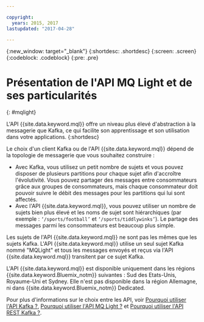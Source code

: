 ```yaml
---

copyright:
  years: 2015, 2017
lastupdated: "2017-04-28"

---
```


{:new_window: target="_blank"}
{:shortdesc: .shortdesc}
{:screen: .screen}
{:codeblock: .codeblock}
{:pre: .pre}

# Présentation de l'API MQ Light et de ses particularités
{: #mqlight}

L'API {{site.data.keyword.mql}} offre un niveau plus élevé d'abstraction à la messagerie que Kafka, ce qui facilite son apprentissage et son utilisation dans votre applications.
{:shortdesc}

Le choix d'un client Kafka ou de l'API {{site.data.keyword.mql}} dépend de la topologie de messagerie que vous souhaitez construire : 

* Avec Kafka, vous utilisez un petit nombre de sujets et vous pouvez disposer de plusieurs partitions pour chaque sujet afin d'accroître l'évolutivité. Vous pouvez partager des messages entre consommateurs grâce aux groupes de consommateurs, mais chaque consommateur doit pouvoir suivre le débit des messages pour les partitions qui lui sont affectés. 
* Avec l'API {{site.data.keyword.mql}}, vous pouvez utiliser un nombre de sujets bien plus élevé et les noms de sujet sont hiérarchiques (par exemple : <code>‘/sports/football’</code> et <code>‘/sports/tiddlywinks’</code>). Le partage des messages parmi les consommateurs est beaucoup plus simple.

Les sujets de l'API {{site.data.keyword.mql}} ne sont pas les mêmes que les sujets Kafka. L'API {{site.data.keyword.mql}} utilise un seul sujet Kafka nommé "MQLight" et tous les messages envoyés et reçus via l'API {{site.data.keyword.mql}} transitent par ce sujet Kafka.

L'API {{site.data.keyword.mql}} est disponible uniquement dans les régions {{site.data.keyword.Bluemix_notm}} suivantes : Sud des Etats-Unis, Royaume-Uni et Sydney. Elle n'est pas disponible dans la région Allemagne, ni dans {{site.data.keyword.Bluemix_notm}} Dedicated.

<!-- begin PRODUCTION ONLY -->
Pour plus d'informations sur le choix entre les API, voir [Pourquoi utiliser l'API Kafka ?](/docs/services/MessageHub/messagehub054.html), [Pourquoi utiliser l'API MQ Light ?](/docs/services/MessageHub/messagehub076.html) et [Pourquoi utiliser l'API REST Kafka ?](/docs/services/MessageHub/messagehub065.html).
<!-- end PRODUCTION ONLY -->
